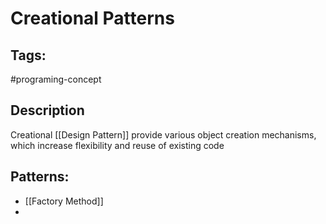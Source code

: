 # Creational Patterns

## Tags:
#programing-concept 

## Description
Creational [[Design Pattern]] provide various object creation mechanisms, which increase flexibility and reuse of existing code

## Patterns:
- [[Factory Method]]
- 

